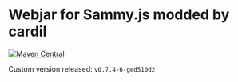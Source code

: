 # Webjar for Sammy.js modded by cardil

[![Maven Central](https://img.shields.io/maven-central/v/pl.wavesoftware.webjars/sammy.svg)](http://search.maven.org/#search%7Cga%7C1%7Cg%3A%22pl.wavesoftware.webjars%22%20AND%20a%3A%22sammy%22)

Custom version released: `v0.7.4-6-ged510d2`
